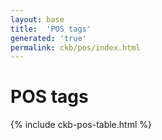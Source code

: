 ```yaml
---
layout: base
title:  'POS tags'
generated: 'true'
permalink: ckb/pos/index.html
---
```


# POS tags

{% include ckb-pos-table.html %}
